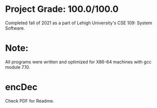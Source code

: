 # Project Grade: 100.0/100.0
Completed fall of 2021 as a part of Lehigh University's CSE 109: System Software.

# Note:
All programs were written and optimized for X86-64 machines with gcc module 7.10.

# encDec
Check PDF for Readme.
